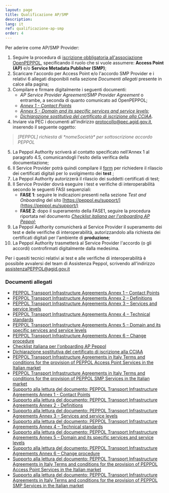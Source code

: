 ```yaml
---
layout: page
title: Qualificazione AP/SMP
description:
lang: it
ref: qualificazione-ap-smp
order: 4
---
```


Per aderire come AP/SMP Provider:

1. Seguire la procedura di [iscrizione obbligatoria all'associazione OpenPEPPOL](https://peppol.eu/get-involved/join-openpeppol), specificando il ruolo che si vuole assumere: **Access Point (AP)** e/o **Service Metadata Publisher (SMP)**;
2. Scaricare l'accordo per Access Point e/o l'accordo SMP Provider e i relativi 6 allegati disponibili nella sezione *Documenti allegati* presente in calce alla pagina;
3. Compilare e firmare digitalmente i seguenti documenti:
    - _AP Service Provider Agreement/SMP Provider Agreement_ o entrambe, a seconda di quanto comunicato ad OpenPEPPOL;
    - [_Annex 1 - Contact Points_](/attachments/annex1-contatcpoints_0.pdf)
    - [_Annex 5 - Domain and its specific services and service levels_](/attachments/annex5-regionaldomain_rev5.pdf);
    - [_Dichiarazione sostitutiva del certificato di iscrizione alla CCIAA_](/attachments/dichirazione_rea_compilabile_rev201812.pdf).
4. Inviare via PEC i documenti all'indirizzo [protocollo@pec.agid.gov.it](mailto:protocollo@pec.agid.gov.it), inserendo il seguente oggetto:
> _[PEPPOL] richiesta di \*nomeSocietà\* per sottoscrizione accordo PEPPOL_
5. La Peppol Authority scriverà al contatto specificato nell'Annex 1 al paragrafo 4.5, comunicandogli l'esito della verifica della documentazione;
6. Il Service Provider potrà quindi compilare il [form](https://openpeppol.atlassian.net/servicedesk/customer/portal/1/create/13) per richiedere il rilascio dei certificati digitali per lo svolgimento dei **test** ;
7. La Peppol Authority autorizzerà il rilascio dei suddetti certificati di test;
8. Il Service Provider dovrà eseguire i test e verifiche di interoperabilità secondo le seguenti FASI sequenziali:
    - **FASE 1**: seguire le indicazioni presenti nella sezione *Test and Onboarding* del sito [https://peppol.eu/support/](https://peppol.eu/support/)
    - **FASE 2**: dopo il superamento della FASE1, seguire la procedura riportata nel documento [_Checklist italiana per l'onboarding AP Peppol_](/attachments/APTest_Checklist_3.0.0_IT.docx);
9. La Peppol Authority comunicherà al Service Provider il superamento dei test e delle verifiche di interoperabilità, autorizzandolo alla richiesta dei certificati digitali per l'ambiente di **produzione**;
10. La Peppol Authority trasmetterà al Service Provider l'accordo (o gli accordi) controfirmati digitalmente dalla medesima.

Per i quesiti tecnici relativi ai test e alle verifiche di interoperabilità è possibile avvalersi del team di Assistenza Peppol, scrivendo all'indirizzo [assistenzaPEPPOL@agid.gov.it](mailto:assistenzaPEPPOL@agid.gov.it)

### Documenti allegati

- [PEPPOL Transport Infrastructure Agreements Annex 1 – Contact Points](/attachments/annex1-contatcpoints_0.pdf)
- [PEPPOL Transport Infrastructure Agreements Annex 2 – Definitions](/attachments/annex2-definitions.pdf)
- [PEPPOL Transport Infrastructure Agreements Annex 3 – Services and service levels](/attachments/annex3-servicesandservicelevels.pdf)
- [PEPPOL Transport Infrastructure Agreements Annex 4 – Technical standards](/attachments/annex4-technicalstandards.pdf)
- [PEPPOL Transport Infrastructure Agreements Annex 5 – Domain and its specific services and service levels](/attachments/annex5-regionaldomain_rev5.pdf)
- [PEPPOL Transport Infrastructure Agreements Annex 6 – Change procedure](/attachments/annex6-changeprocedure.pdf)
- [Checklist italiana per l'onboarding AP Peppol](/attachments/APTest_Checklist_3.0.0_IT.docx)
- [Dichiarazione sostitutiva del certificato di iscrizione alla CCIAA](/attachments/dichirazione_rea_compilabile_rev201812.pdf)
- [PEPPOL Transport Infrastructure Agreements in Italy Terms and conditions for the provision of PEPPOL Access Point Services in the Italian market](/attachments/peppol_ap_service_provider_agreement_in_italy_rev5.pdf)
- [PEPPOL Transport Infrastructure Agreements in Italy Terms and conditions for the provision of PEPPOL SMP Services in the Italian market](/attachments/peppol_smp_provider_agreement_rev5.pdf)
- [Supporto alla lettura del documento: PEPPOL Transport Infrastructure Agreements Annex 1 - Contact Points](/attachments/support_annex1-contactpoints_en-it_0.pdf)
- [Supporto alla lettura del documento: PEPPOL Transport Infrastructure Agreements Annex 2 - Definitions](/attachments/support_annex2-definitions_en-it.pdf)
- [Supporto alla lettura del documento: PEPPOL Transport Infrastructure Agreements Annex 3 – Services and service levels](/attachments/support_annex3-servicesandservicelevels_en-it.pdf)
- [Supporto alla lettura del documento: PEPPOL Transport Infrastructure Agreements Annex 4 – Technical standards](/attachments/support_annex4-technicalstandards_en-it.pdf)
- [Supporto alla lettura del documento: PEPPOL Transport Infrastructure Agreements Annex 5 – Domain and its specific services and service levels](/attachments/support_annex5-regionaldomain_en-it.pdf)
- [Supporto alla lettura del documento: PEPPOL Transport Infrastructure Agreements Annex 6 – Change procedure](/attachments/support_annex6-changeprocedure_en-it.pdf)
- [Supporto alla lettura del documento: PEPPOL Transport Infrastructure Agreements in Italy Terms and conditions for the provision of PEPPOL Access Point Services in the Italian market](/attachments/support_peppol_ap_service_provider_agreement_in_italy_en-it.pdf)
- [Supporto alla lettura del documento: PEPPOL Transport Infrastructure Agreements in Italy Terms and conditions for the provision of PEPPOL SMP Services in the Italian market](/attachments/support_peppol_smp_provider_agreement_en-it.pdf)
